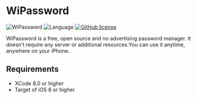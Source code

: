 # WiPassword

![WiPassword](https://img.shields.io/travis/rust-lang/rust.svg)
![Language](https://img.shields.io/badge/language-Swift%203.0-orange.svg)
[![GitHub license](https://img.shields.io/badge/license-AGPL-blue.svg)](https://raw.githubusercontent.com/KnightJoker/WiPassword/master/LICENSE)

WiPassword is a free, open source and no advertising password manager. It doesn't require any server or additional resources.You can use it anytime, anywhere on your iPhone. 

## Requirements

- XCode 8.0 or higher
- Target of iOS 8 or higher


